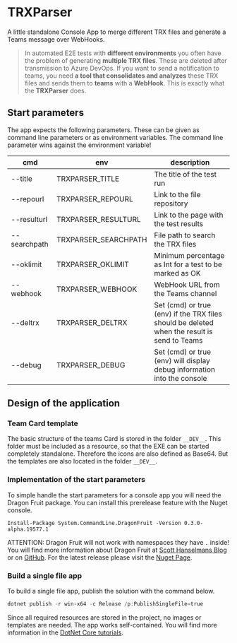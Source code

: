 # TRXParser
A little standalone Console App to merge different TRX files and generate a Teams message over WebHooks.

> In automated E2E tests with **different environments** you often have the problem of generating **multiple TRX files**. These are deleted after transmission to Azure DevOps.
> If you want to send a notification to teams, you need **a tool that consolidates and analyzes** these TRX files and sends them to **teams** with a **WebHook**. This is exactly what the **TRXParser** does.



## Start parameters

The app expects the following parameters. These can be given as command line parameters or as environment variables. The command line parameter wins against the environment variable!

| cmd          | env                  | description                                                  |
| ------------ | -------------------- | ------------------------------------------------------------ |
| --title      | TRXPARSER_TITLE      | The title of the test run                                    |
| --repourl    | TRXPARSER_REPOURL    | Link to the file repository                                  |
| --resulturl  | TRXPARSER_RESULTURL  | Link to the page with the test results                       |
| --searchpath | TRXPARSER_SEARCHPATH | File path to search the TRX files                            |
| --oklimit    | TRXPARSER_OKLIMIT    | Minimum percentage as Int for a test to be marked as OK      |
| --webhook    | TRXPARSER_WEBHOOK    | WebHook URL from the Teams channel                           |
| --deltrx     | TRXPARSER_DELTRX     | Set (cmd) or true (env) if the TRX files should be deleted when the result is send to Teams |
| --debug      | TRXPARSER_DEBUG      | Set (cmd) or true (env) will display debug information into the console |

## Design of the application

### Team Card template

The basic structure of the teams Card is stored in the folder `__DEV__`. This folder must be included as a resource, so that the EXE can be started completely standalone.
Therefore the icons are also defined as Base64. But the templates are also located in the folder `__DEV__`.

### Implementation of the start parameters

To simple handle the start parameters for a console app you will need the Dragon Fruit package. You can install this prerelease feature with the Nuget console.

```nuget
Install-Package System.CommandLine.DragonFruit -Version 0.3.0-alpha.19577.1
```

ATTENTION: Dragon Fruit will not work with namespaces they have `.` inside! You will find more information about Dragon Fruit at [Scott Hanselmans Blog](https://www.hanselman.com/blog/DragonFruitAndSystemCommandLineIsANewWayToThinkAboutNETConsoleApps.aspx) or on [GitHub](https://github.com/dotnet/command-line-api/wiki/DragonFruit-overview). For the latest release please visit the [Nuget Page](https://www.nuget.org/packages/System.CommandLine.DragonFruit).

### Build a single file app

To build a single file app, publish the solution with the command below. 

```powershell
dotnet publish -r win-x64 -c Release /p:PublishSingleFile=true
```

Since all required resources are stored in the project, no images or templates are needed. The app works self-contained. You will find more information in the [DotNet Core tutorials](https://dotnetcoretutorials.com/2019/06/20/publishing-a-single-exe-file-in-net-core-3-0/).

